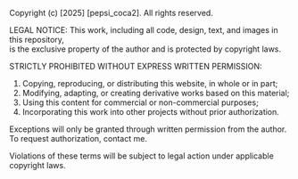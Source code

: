 Copyright (c) [2025] [pepsi_coca2]. All rights reserved.

LEGAL NOTICE:
This work, including all code, design, text, and images in this repository,  
is the exclusive property of the author and is protected by copyright laws.

STRICTLY PROHIBITED WITHOUT EXPRESS WRITTEN PERMISSION:

1. Copying, reproducing, or distributing this website, in whole or in part;  
2. Modifying, adapting, or creating derivative works based on this material;  
3. Using this content for commercial or non-commercial purposes;  
4. Incorporating this work into other projects without prior authorization.  

Exceptions will only be granted through written permission from the author.  
To request authorization, contact me.  

Violations of these terms will be subject to legal action under applicable copyright laws.
